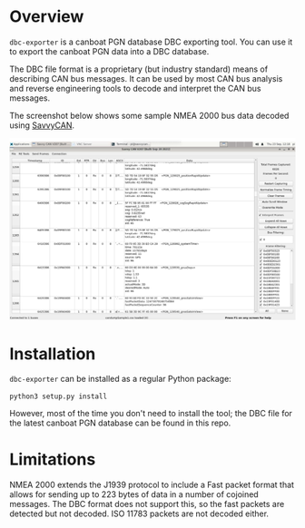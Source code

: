 # Overview

`dbc-exporter` is a canboat PGN database DBC exporting tool.
You can use it to export the canboat PGN data into a DBC database.

The DBC file format is a proprietary (but industry standard) means of describing CAN bus messages.
It can be used by most CAN bus analysis and reverse engineering tools to decode and interpret the CAN bus messages.

The screenshot below shows some sample NMEA 2000 bus data decoded using [SavvyCAN](https://github.com/collins80/SavvyCAN/).

![SavvyCAN screenshot](./savvycan.png)

# Installation

`dbc-exporter` can be installed as a regular Python package:

    python3 setup.py install

However, most of the time you don't need to install the tool; the DBC file for the latest canboat PGN database can be found in this repo.

# Limitations

NMEA 2000 extends the J1939 protocol to include a Fast packet format that allows for sending up to 223 bytes of data in a number of cojoined messages.
The DBC format does not support this, so the fast packets are detected but not decoded.
ISO 11783 packets are not decoded either.
